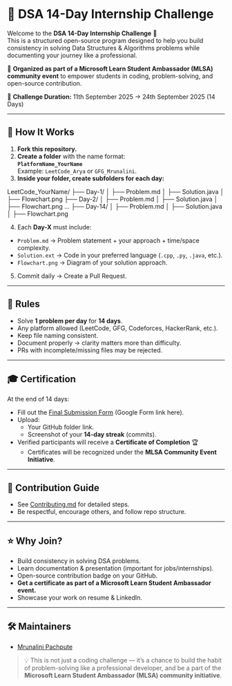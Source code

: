# 📘 DSA 14-Day Internship Challenge

Welcome to the **DSA 14-Day Internship Challenge** 🎉  
This is a structured open-source program designed to help you build consistency in solving Data Structures & Algorithms problems while documenting your journey like a professional.  

🚀 **Organized as part of a Microsoft Learn Student Ambassador (MLSA) community event** to empower students in coding, problem-solving, and open-source contribution.  

📅 **Challenge Duration:** 11th September 2025 → 24th September 2025 (14 Days)

---

## 🚀 How It Works
1. **Fork this repository.**  
2. **Create a folder** with the name format:  
   **`PlatformName_YourName`**  
   Example: `LeetCode_Arya` or `GFG_Mrunalini`.  
3. **Inside your folder, create subfolders for each day:**  

LeetCode_YourName/
├── Day-1/
│ ├── Problem.md
│ ├── Solution.java
│ ├── Flowchart.png
├── Day-2/
│ ├── Problem.md
│ ├── Solution.java
│ ├── Flowchart.png
...
├── Day-14/
│ ├── Problem.md
│ ├── Solution.java
│ ├── Flowchart.png


4. Each **Day-X** must include:  
- `Problem.md` → Problem statement + your approach + time/space complexity.  
- `Solution.ext` → Code in your preferred language (`.cpp`, `.py`, `.java`, etc.).  
- `Flowchart.png` → Diagram of your solution approach.  

5. Commit daily → Create a Pull Request.  

---

## 📝 Rules
- Solve **1 problem per day** for **14 days**.  
- Any platform allowed (LeetCode, GFG, Codeforces, HackerRank, etc.).  
- Keep file naming consistent.  
- Document properly → clarity matters more than difficulty.  
- PRs with incomplete/missing files may be rejected.  

---

## 🎓 Certification
At the end of 14 days:  
- Fill out the [Final Submission Form](#) (Google Form link here).  
- Upload:  
  - Your GitHub folder link.  
  - Screenshot of your **14-day streak** (commits).  
- Verified participants will receive a **Certificate of Completion** 🏆  
  - Certificates will be recognized under the **MLSA Community Event Initiative**.  

---

## 🤝 Contribution Guide
- See [Contributing.md](Contributing.md) for detailed steps.  
- Be respectful, encourage others, and follow repo structure.  

---

## ⭐ Why Join?
- Build consistency in solving DSA problems.  
- Learn documentation & presentation (important for jobs/internships).  
- Open-source contribution badge on your GitHub.  
- **Get a certificate as part of a Microsoft Learn Student Ambassador event.**  
- Showcase your work on resume & LinkedIn.  

---

## 🛠 Maintainers
- [Mrunalini Pachpute](https://github.com/yourusername)  

> 💡 This is not just a coding challenge — it’s a chance to build the habit of problem-solving like a professional developer, and be a part of the **Microsoft Learn Student Ambassador (MLSA) community initiative**.
